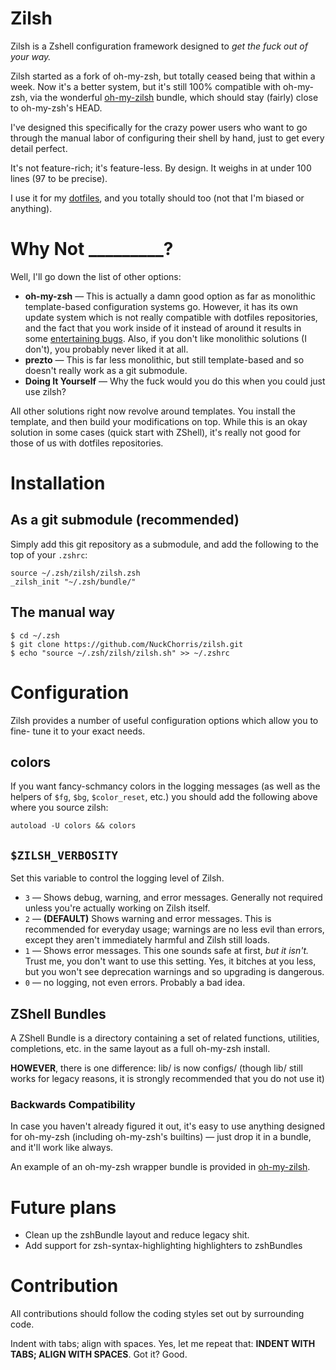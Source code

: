 # Zilsh
Zilsh is a Zshell configuration framework designed to *get the fuck out of your
way.*

Zilsh started as a fork of oh-my-zsh, but totally ceased being that within a
week.  Now it's a better system, but it's still 100% compatible with oh-my-zsh,
via the wonderful [oh-my-zilsh](https://github.com/NuckChorris/oh-my-zilsh)
bundle, which should stay (fairly) close to oh-my-zsh's HEAD.

I've designed this specifically for the crazy power users who want to go through
the manual labor of configuring their shell by hand, just to get every detail
perfect.

It's not feature-rich; it's feature-less.  By design.  It weighs in at under 100
lines (97 to be precise).

I use it for my
[dotfiles](https://github.com/NuckChorris/dotfiles/tree/master/zsh), and you
totally should too (not that I'm biased or anything).

# Why Not _________?
Well, I'll go down the list of other options:

 * **oh-my-zsh** — This is actually a damn good option as far as monolithic
 template-based configuration systems go.  However, it has its own update system
 which is not really compatible with dotfiles repositories, and the fact that 
 you work inside of it instead of around it results in some [entertaining
 bugs](https://github.com/robbyrussell/oh-my-zsh/issues/1423).  Also, if you
 don't like monolithic solutions (I don't), you probably never liked it at all.
 * **prezto** — This is far less monolithic, but still template-based and so
 doesn't really work as a git submodule.
 * **Doing It Yourself** — Why the fuck would you do this when you could just
 use zilsh?

All other solutions right now revolve around templates.  You install the 
template, and then build your modifications on top.  While this is an okay
solution in some cases (quick start with ZShell), it's really not good for those
of us with dotfiles repositories.

# Installation
## As a git submodule (recommended)
Simply add this git repository as a submodule, and add the following to the top
of your `.zshrc`:

	source ~/.zsh/zilsh/zilsh.zsh
	_zilsh_init "~/.zsh/bundle/"

## The manual way

	$ cd ~/.zsh
	$ git clone https://github.com/NuckChorris/zilsh.git
	$ echo "source ~/.zsh/zilsh/zilsh.sh" >> ~/.zshrc

# Configuration
Zilsh provides a number of useful configuration options which allow you to fine-
tune it to your exact needs.

## colors
If you want fancy-schmancy colors in the logging messages (as well as the
helpers of `$fg`, `$bg`, `$color_reset`, etc.) you should add the following
above where you source zilsh:

	autoload -U colors && colors

## `$ZILSH_VERBOSITY`
Set this variable to control the logging level of Zilsh.
 * `3` — Shows debug, warning, and error messages.  Generally not required
 unless you're actually working on Zilsh itself.
 * `2` — **(DEFAULT)** Shows warning and error messages. This is recommended for
 everyday usage; warnings are no less evil than errors, except they aren't
 immediately harmful and Zilsh still loads.
 * `1` — Shows error messages.  This one sounds safe at first, *but it isn't.*
 Trust me, you don't want to use this setting.  Yes, it bitches at you less, but
 you won't see deprecation warnings and so upgrading is dangerous.
 * `0` — no logging, not even errors.  Probably a bad idea.

## ZShell Bundles
A ZShell Bundle is a directory containing a set of related functions, utilities,
completions, etc. in the same layout as a full oh-my-zsh install.

**HOWEVER**, there is one difference: lib/ is now configs/ (though lib/ still
works for legacy reasons, it is strongly recommended that you do not use it)

### Backwards Compatibility
In case you haven't already figured it out, it's easy to use anything designed
for oh-my-zsh (including oh-my-zsh's builtins) — just drop it in a bundle, and
it'll work like always.

An example of an oh-my-zsh wrapper bundle is provided in
[oh-my-zilsh](https://github.com/NuckChorris/oh-my-zilsh).

# Future plans
 * Clean up the zshBundle layout and reduce legacy shit.
 * Add support for zsh-syntax-highlighting highlighters to zshBundles

# Contribution
All contributions should follow the coding styles set out by surrounding code.

Indent with tabs; align with spaces. Yes, let me repeat that: **INDENT WITH
TABS; ALIGN WITH SPACES**.  Got it?  Good.
